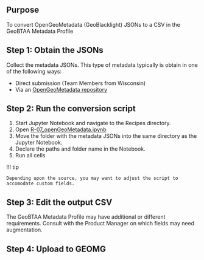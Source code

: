 ## Purpose

To convert OpenGeoMetadata (GeoBlacklight) JSONs to a CSV in the GeoBTAA Metadata Profile

## Step 1: Obtain the JSONs

Collect the metadata JSONs. This type of metadata typically is obtain in one of the following ways:

- Direct submission (Team Members from Wisconsin)
- Via an [OpenGeoMetadata repository](https://opengeometadata.org/about-ogm-repositories/)

## Step 2: Run the conversion script

1. Start Jupyter Notebook and navigate to the Recipes directory.
2. Open [R-07_openGeoMetadata.ipynb](http://localhost:8888/notebooks/site/2-Recipes/R-07_OpenGeoMetadata/R-07_OpenGeoMetadata.ipynb)
3. Move the folder with the metadata JSONs into the same directory as the Jupyter Notebook.
4. Declare the paths and folder name in the Notebook.
5. Run all cells

!!! tip

	Depending upon the source, you may want to adjust the script to accomodate custom fields.
	
## Step 3: Edit the output CSV

The GeoBTAA Metadata Profile may have additional or different requirements. Consult with the Product Manager on which fields may need augmentation.

## Step 4: Upload to GEOMG